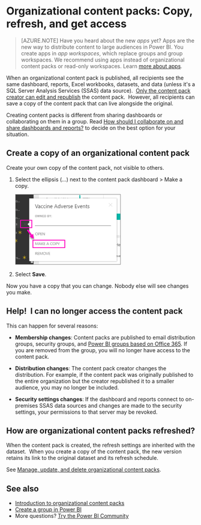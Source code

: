 <properties 
   pageTitle="Organizational content packs: Access and copy"
   description="Read about creating copies of and troubleshooting access to organizational content packs in Power BI"
   services="powerbi" 
   documentationCenter="" 
   authors="maggiesMSFT" 
   manager="erikre" 
   backup="ajayan"
   editor=""
   tags=""
   qualityFocus="no"
   qualityDate=""/>
 
<tags
   ms.service="powerbi"
   ms.devlang="NA"
   ms.topic="article"
   ms.tgt_pltfrm="NA"
   ms.workload="powerbi"
   ms.date="10/12/2017"
   ms.author="maggies"/>

# Organizational content packs: Copy, refresh, and get access

> [AZURE.NOTE] Have you heard about the new *apps* yet? Apps are the new way to distribute content to large audiences in Power BI. You create apps in *app workspaces*, which replace groups and group workspaces. We recommend using apps instead of organizational content packs or read-only workspaces. Learn [more about apps](powerbi-service-what-are-apps.md).

When an organizational content pack is published, all recipients see the same dashboard, reports, Excel workbooks, datasets, and data (unless it's a SQL Server Analysis Services (SSAS) data source).  [Only the content pack creator can edit and republish](powerbi-service-organizational-content-packs-manage-update-delete.md) the content pack.  However, all recipients can save a copy of the content pack that can live alongside the original.

Creating content packs is different from sharing dashboards or collaborating on them in a group. Read [How should I collaborate on and share dashboards and reports?](powerbi-service-how-should-i-share-my-dashboard.md) to decide on the best option for your situation.

## Create a copy of an organizational content pack

Create your own copy of the content pack, not visible to others.

1.  Select the ellipsis (...) next to the content pack dashboard > Make a copy.

     ![](media/powerbi-service-organizational-content-packs-use-and-work-with/power-bi-create-copy-organizational-content-pack.png)

2.  Select **Save**.  

Now you have a copy that you can change. Nobody else will see changes you make.

## Help!  I can no longer access the content pack

This can happen for several reasons:

-   **Membership changes**:  Content packs are published to email distribution groups, security groups, and [Power BI groups based on Office 365](https://support.office.com/article/Create-a-group-in-Office-365-7124dc4c-1de9-40d4-b096-e8add19209e9).  If you are removed from the group, you will no longer have access to the content pack.

-   **Distribution changes**: The content pack creator changes the distribution. For example, if the content pack was originally published to the entire organization but the creator republished it to a smaller audience, you may no longer be included.

-   **Security settings changes**: If the dashboard and reports connect to on-premises SSAS data sources and changes are made to the security settings, your permissions to that server may be revoked.

## How are organizational content packs refreshed?

When the content pack is created, the refresh settings are inherited with the dataset.  When you create a copy of the content pack, the new version retains its link to the original dataset and its refresh schedule. 

See [Manage, update, and delete organizational content packs](powerbi-service-organizational-content-packs-manage-update-delete.md).

## See also
-  [Introduction to organizational content packs](powerbi-service-organizational-content-packs-introduction.md)
-  [Create a group in Power BI](powerbi-service-create-a-group-in-power-bi.md)
- More questions? [Try the Power BI Community](http://community.powerbi.com/)

